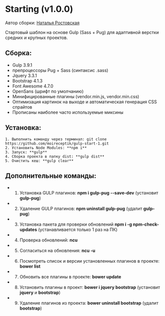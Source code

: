 # Starting (v1.0.0)
Автор сборки: [Наталья Ростовская](http://natfolio.ru)

Стартовый шаблон на основе Gulp (Sass + Pug) для адаптивной верстки средних и крупных проектов.

## Сборка:

  - Gulp 3.9.1
  - препроцессоры Pug + Sass (синтаксис .sass)
  - Jquery 3.3.1
  - Bootstrap 4.1.3
  - Font Awesome 4.7.0
  - OpenSans (шрифт по умолчанию)
  - Минифицированные плагины (vendor.min.js, vendor.min.css)
  - Оптимизация картинок на выходе и автоматическая генерация CSS спрайтов
  - Прописаны наиболее часто используемые миксины

## Установка:

```
1. Выполнить команду через терминал: git clone https://github.com/moireceptik/gulp-start-1.git
2. Установить Node Modules: **npm i**
3. Запуск: **gulp**
4. Сборка проекта в папку dist: **gulp dist**
5. Очистить кеш: **gulp clear**
```

## Дополнительные команды:

* 1. Установка GULP плагинов: **npm i gulp-pug --save-dev** (установит **gulp-pug**)
* 2. Удаление GULP плагинов: **npm uninstall gulp-pug** (удалит **gulp-pug**)
* 3. Установка пакета для проверки обновлений **npm i -g npm-check-updates** (устанавливается только 1 раз на ПК)
* 4. Проверка обновлений: **ncu**
* 5. Согласиться на обновления: **ncu -u**
* 6. Посмотреть список и версии установленных плагинов в проекте: **bower list**
* 7. Обновить все плагины в проекте: **bower update**
* 8. Установить плагины в проект: **bower i jquery bootstrap** (установит **jquery** и **bootstrap**)
* 9. Удаление плагинов из проекта: **bower uninstall bootstrap** (удалит **bootstrap**)
